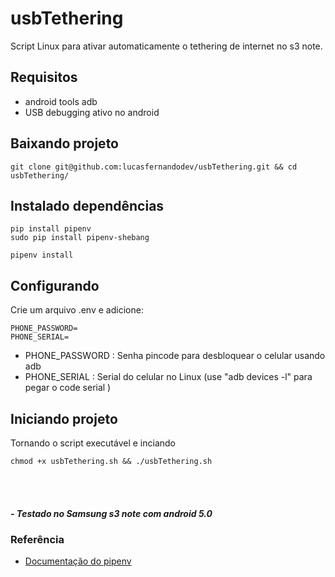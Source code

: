 # usbTethering

Script Linux para ativar automaticamente o tethering de internet no s3 note.


## Requisitos

- android tools adb
- USB debugging ativo no android

## Baixando projeto

```shell
git clone git@github.com:lucasfernandodev/usbTethering.git && cd usbTethering/
```

## Instalado dependências

```shell
pip install pipenv
sudo pip install pipenv-shebang

pipenv install
```

## Configurando

Crie um arquivo .env e adicione:

```
PHONE_PASSWORD=
PHONE_SERIAL=
```

* PHONE_PASSWORD : Senha pincode para desbloquear o celular usando adb
* PHONE_SERIAL : Serial do celular no Linux (use "adb devices -l" para pegar o code serial )

## Iniciando projeto

Tornando o script executável e inciando

```shell
chmod +x usbTethering.sh && ./usbTethering.sh
```

<br />
<br />

##### - Testado no Samsung s3 note com android 5.0

### Referência
- <a href="https://pipenv.readthedocs.io/">Documentação do pipenv</a>